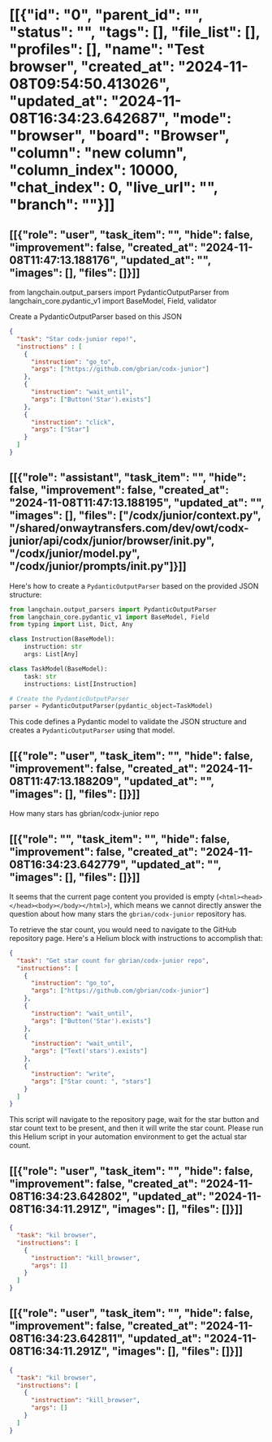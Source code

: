 # [[{"id": "0", "parent_id": "", "status": "", "tags": [], "file_list": [], "profiles": [], "name": "Test browser", "created_at": "2024-11-08T09:54:50.413026", "updated_at": "2024-11-08T16:34:23.642687", "mode": "browser", "board": "Browser", "column": "new column", "column_index": 10000, "chat_index": 0, "live_url": "", "branch": ""}]]
## [[{"role": "user", "task_item": "", "hide": false, "improvement": false, "created_at": "2024-11-08T11:47:13.188176", "updated_at": "", "images": [], "files": []}]]
from langchain.output_parsers import PydanticOutputParser
from langchain_core.pydantic_v1 import BaseModel, Field, validator


Create a PydanticOutputParser based on this JSON
```json
{
  "task": "Star codx-junior repo!",
  "instructions" : [ 
    {
      "instruction": "go_to",
      "args": ["https://github.com/gbrian/codx-junior"]
    },
    {
      "instruction": "wait_until",
      "args": ["Button('Star').exists"]
    },
    {
      "instruction": "click",
      "args": ["Star"]
    }
  ]
}
```
## [[{"role": "assistant", "task_item": "", "hide": false, "improvement": false, "created_at": "2024-11-08T11:47:13.188195", "updated_at": "", "images": [], "files": ["/codx/junior/context.py", "/shared/onwaytransfers.com/dev/owt/codx-junior/api/codx/junior/browser/__init__.py", "/codx/junior/model.py", "/codx/junior/prompts/__init__.py"]}]]
Here's how to create a `PydanticOutputParser` based on the provided JSON structure:

```python
from langchain.output_parsers import PydanticOutputParser
from langchain_core.pydantic_v1 import BaseModel, Field
from typing import List, Dict, Any

class Instruction(BaseModel):
    instruction: str
    args: List[Any]

class TaskModel(BaseModel):
    task: str
    instructions: List[Instruction]

# Create the PydanticOutputParser
parser = PydanticOutputParser(pydantic_object=TaskModel)
```

This code defines a Pydantic model to validate the JSON structure and creates a `PydanticOutputParser` using that model.
## [[{"role": "user", "task_item": "", "hide": false, "improvement": false, "created_at": "2024-11-08T11:47:13.188209", "updated_at": "", "images": [], "files": []}]]
How many stars has gbrian/codx-junior repo
## [[{"role": "", "task_item": "", "hide": false, "improvement": false, "created_at": "2024-11-08T16:34:23.642779", "updated_at": "", "images": [], "files": []}]]
It seems that the current page content you provided is empty (`<html><head></head><body></body></html>`), which means we cannot directly answer the question about how many stars the `gbrian/codx-junior` repository has.

To retrieve the star count, you would need to navigate to the GitHub repository page. Here's a Helium block with instructions to accomplish that:

```json
{
  "task": "Get star count for gbrian/codx-junior repo",
  "instructions": [ 
    {
      "instruction": "go_to",
      "args": ["https://github.com/gbrian/codx-junior"]
    },
    {
      "instruction": "wait_until",
      "args": ["Button('Star').exists"]
    },
    {
      "instruction": "wait_until",
      "args": ["Text('stars').exists"]
    },
    {
      "instruction": "write",
      "args": ["Star count: ", "stars"]
    }
  ]
}
```

This script will navigate to the repository page, wait for the star button and star count text to be present, and then it will write the star count. Please run this Helium script in your automation environment to get the actual star count.
## [[{"role": "user", "task_item": "", "hide": false, "improvement": false, "created_at": "2024-11-08T16:34:23.642802", "updated_at": "2024-11-08T16:34:11.291Z", "images": [], "files": []}]]


```json
{
  "task": "kil browser",
  "instructions": [ 
    {
      "instruction": "kill_browser",
      "args": []
    }
  ]
}
```


## [[{"role": "user", "task_item": "", "hide": false, "improvement": false, "created_at": "2024-11-08T16:34:23.642811", "updated_at": "2024-11-08T16:34:11.291Z", "images": [], "files": []}]]


```json
{
  "task": "kil browser",
  "instructions": [ 
    {
      "instruction": "kill_browser",
      "args": []
    }
  ]
}
```

